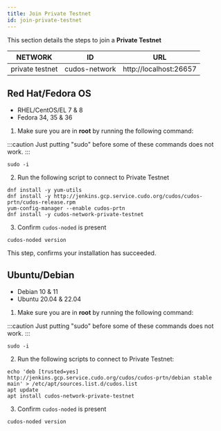 ```yaml
---
title: Join Private Testnet
id: join-private-testnet
---
```


This section details the steps to join a **Private Testnet**

NETWORK | ID | URL
-----|------|-----
private testnet| cudos-network |http://localhost:26657

## Red Hat/Fedora OS

* RHEL/CentOS/EL 7 & 8
* Fedora 34, 35 & 36

1. Make sure you are in **root** by running the following command:

:::caution 
Just putting "sudo" before some of these commands does not work.
:::


```shell
sudo -i
```

2. Run the following script to connect to Private Testnet

```shell
dnf install -y yum-utils
dnf install -y http://jenkins.gcp.service.cudo.org/cudos/cudos-prtn/cudos-release.rpm
yum-config-manager --enable cudos-prtn
dnf install -y cudos-network-private-testnet
```

3. Confirm `cudos-noded` is present

```shell
cudos-noded version
```

This step, confirms your installation has succeeded. 

## Ubuntu/Debian 

* Debian 10 & 11
* Ubuntu 20.04 & 22.04

1. Make sure you are in **root** by running the following command:

:::caution 
Just putting "sudo" before some of these commands does not work.
:::

```shell
sudo -i
```

2. Run the following scripts to connect to Private Testnet:

```shell
echo 'deb [trusted=yes] http://jenkins.gcp.service.cudo.org/cudos/cudos-prtn/debian stable main' > /etc/apt/sources.list.d/cudos.list
apt update
apt install cudos-network-private-testnet
```

3. Confirm `cudos-noded` is present

```shell
cudos-noded version
```
